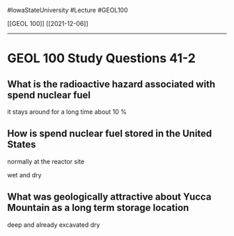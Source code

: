 
#IowaStateUniversity  #Lecture  #GEOL100

[[GEOL 100]] [[2021-12-06]]

---


# GEOL 100 Study Questions 41-2

## What is the radioactive hazard associated with spend nuclear fuel 

it stays around for a long time  about 10 %



## How is spend nuclear fuel stored in the United States 

normally at the reactor site 

wet and dry 

## What was geologically attractive about Yucca Mountain as a long term storage location 

deep and already excavated dry 